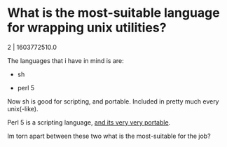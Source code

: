 # What is the most-suitable language for wrapping unix utilities?

2 | 1603772510.0

The languages that i have in mind is are:

* sh

* perl 5

Now sh is good for scripting, and portable.
Included in pretty much every unix(-like).

Perl 5 is a scripting language, [and its very very portable](https://perldoc.perl.org/perlport).

Im torn apart between these two what is the most-suitable for the job?